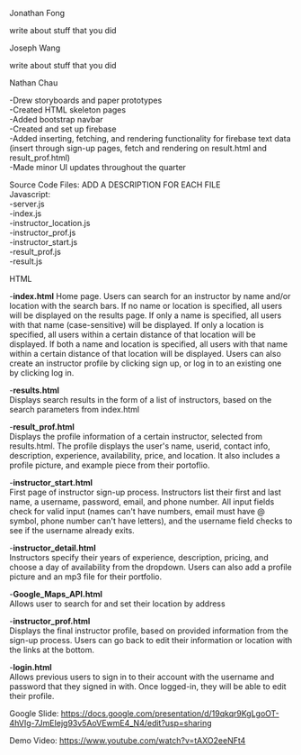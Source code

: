 Jonathan Fong

write about stuff that you did

Joseph Wang

write about stuff that you did

Nathan Chau

-Drew storyboards and paper prototypes  
-Created HTML skeleton pages  
-Added bootstrap navbar  
-Created and set up firebase  
-Added inserting, fetching, and rendering functionality for firebase text data (insert through sign-up pages, fetch and rendering on result.html and result_prof.html)  
-Made minor UI updates throughout the quarter

Source Code Files: ADD A DESCRIPTION FOR EACH FILE  
Javascript:  
-server.js  
-index.js  
-instructor_location.js  
-instructor_prof.js  
-instructor_start.js  
-result_prof.js  
-result.js

HTML

-**index.html**
Home page. Users can search for an instructor by name and/or location with the search bars. If no name or location is specified, all users will be displayed on the results page. If only a name is specified, all users with that name (case-sensitive) will be displayed. If only a location is specified, all users within a certain distance of that location will be displayed. If both a name and location is specified, all users with that name within a certain distance of that location will be displayed. Users can also create an instructor profile by clicking sign up, or log in to an existing one by clicking log in.  

-**results.html**  
Displays search results in the form of a list of instructors, based on the search parameters from index.html  

-**result_prof.html**  
Displays the profile information of a certain instructor, selected from results.html. The profile displays the user's name, userid, contact info, description, experience, availability, price, and location. It also includes a profile picture, and example piece from their portoflio. 

-**instructor_start.html**   
First page of instructor sign-up process. Instructors list their first and last name, a username, password, email, and phone number. All input fields check for valid input (names can't have numbers, email must have @ symbol, phone number can't have letters), and the username field checks to see if the username already exits. 

-**instructor_detail.html**  
Instructors specify their years of experience, description, pricing, and choose a day of availability from the dropdown. Users can also add a profile picture and an mp3 file for their portfolio.  

-**Google_Maps_API.html**  
Allows user to search for and set their location by address  

-**instructor_prof.html**  
Displays the final instructor profile, based on provided information from the sign-up process. Users can go back to edit their information or location with the links at the bottom. 

-**login.html**  
Allows previous users to sign in to their account with the username and password that they signed in with. Once logged-in, they will be able to edit their profile. 




Google Slide:
https://docs.google.com/presentation/d/19qkqr9KgLgoOT-4hVIg-7JmEIejg93v5AoVEwmE4_N4/edit?usp=sharing


Demo Video:
https://www.youtube.com/watch?v=tAXO2eeNFt4